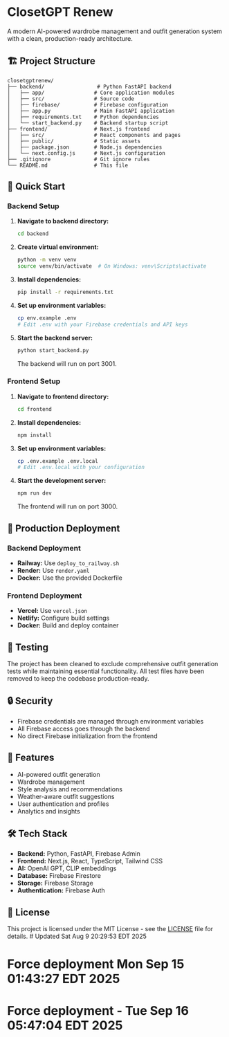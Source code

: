 # ClosetGPT Renew

A modern AI-powered wardrobe management and outfit generation system with a clean, production-ready architecture.

## 🏗️ Project Structure

```
closetgptrenew/
├── backend/                 # Python FastAPI backend
│   ├── app/                # Core application modules
│   ├── src/                # Source code
│   ├── firebase/           # Firebase configuration
│   ├── app.py              # Main FastAPI application
│   ├── requirements.txt    # Python dependencies
│   └── start_backend.py    # Backend startup script
├── frontend/               # Next.js frontend
│   ├── src/                # React components and pages
│   ├── public/             # Static assets
│   ├── package.json        # Node.js dependencies
│   └── next.config.js      # Next.js configuration
├── .gitignore              # Git ignore rules
└── README.md               # This file
```

## 🚀 Quick Start

### Backend Setup

1. **Navigate to backend directory:**
   ```bash
   cd backend
   ```

2. **Create virtual environment:**
   ```bash
   python -m venv venv
   source venv/bin/activate  # On Windows: venv\Scripts\activate
   ```

3. **Install dependencies:**
   ```bash
   pip install -r requirements.txt
   ```

4. **Set up environment variables:**
   ```bash
   cp env.example .env
   # Edit .env with your Firebase credentials and API keys
   ```

5. **Start the backend server:**
   ```bash
   python start_backend.py
   ```
   
   The backend will run on port 3001.

### Frontend Setup

1. **Navigate to frontend directory:**
   ```bash
   cd frontend
   ```

2. **Install dependencies:**
   ```bash
   npm install
   ```

3. **Set up environment variables:**
   ```bash
   cp .env.example .env.local
   # Edit .env.local with your configuration
   ```

4. **Start the development server:**
   ```bash
   npm run dev
   ```
   
   The frontend will run on port 3000.

## 🔧 Production Deployment

### Backend Deployment
- **Railway:** Use `deploy_to_railway.sh`
- **Render:** Use `render.yaml`
- **Docker:** Use the provided Dockerfile

### Frontend Deployment
- **Vercel:** Use `vercel.json`
- **Netlify:** Configure build settings
- **Docker:** Build and deploy container

## 🧪 Testing

The project has been cleaned to exclude comprehensive outfit generation tests while maintaining essential functionality. All test files have been removed to keep the codebase production-ready.

## 🔒 Security

- Firebase credentials are managed through environment variables
- All Firebase access goes through the backend
- No direct Firebase initialization from the frontend

## 📱 Features

- AI-powered outfit generation
- Wardrobe management
- Style analysis and recommendations
- Weather-aware outfit suggestions
- User authentication and profiles
- Analytics and insights

## 🛠️ Tech Stack

- **Backend:** Python, FastAPI, Firebase Admin
- **Frontend:** Next.js, React, TypeScript, Tailwind CSS
- **AI:** OpenAI GPT, CLIP embeddings
- **Database:** Firebase Firestore
- **Storage:** Firebase Storage
- **Authentication:** Firebase Auth

## 📄 License

This project is licensed under the MIT License - see the [LICENSE](LICENSE) file for details. # Updated Sat Aug  9 20:29:53 EDT 2025
# Force deployment Mon Sep 15 01:43:27 EDT 2025
# Force deployment - Tue Sep 16 05:47:04 EDT 2025
